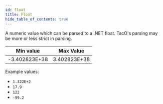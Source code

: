 ```yaml
---
id: float
title: Float
hide_table_of_contents: true
---
```


A numeric value which can be parsed to a .NET float.  TacO's parsing may be more or less strict in parsing.

| Min value | Max Value |
|-|-|
|-3.402823E+38|3.402823E+38|

Example values:
- `1.322E+2`
- `17.9`
- `122`
- `-99.2`
